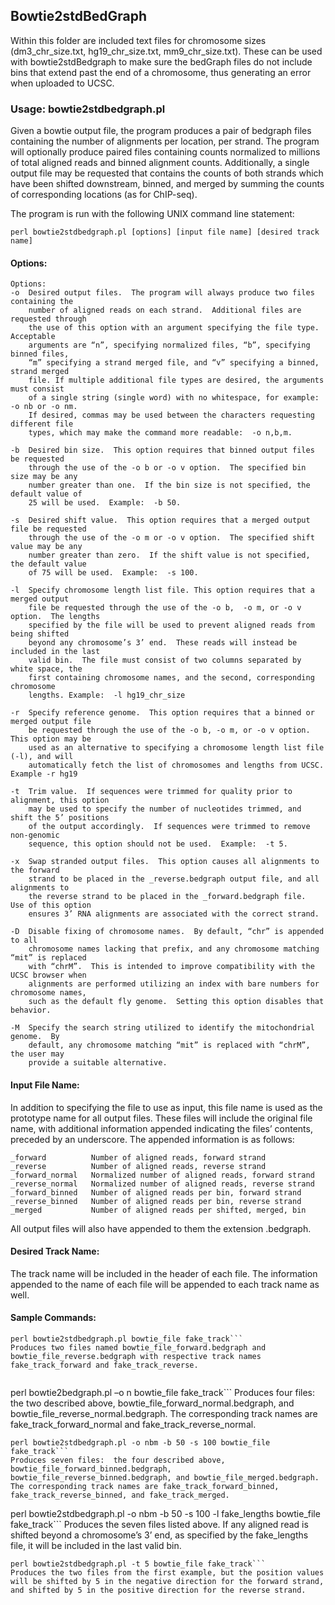 ## Bowtie2stdBedGraph

Within this folder are included text files for chromosome sizes (dm3_chr_size.txt, hg19_chr_size.txt, mm9_chr_size.txt). These can be used with bowtie2stdBedgraph to make sure the bedGraph files do not include bins that extend past the end of a chromosome, thus generating an error when uploaded to UCSC.

### Usage: bowtie2stdbedgraph.pl

Given a bowtie output file, the program produces a pair of bedgraph files containing the number of alignments per location, per strand.  The program will optionally produce paired files containing counts normalized to millions of total aligned reads and binned alignment counts.  Additionally, a single output file may be requested that contains the counts of both strands which have been shifted downstream, binned, and merged by summing the counts of corresponding locations  (as for ChIP-seq).

The program is run with the following UNIX command line statement:
```
perl bowtie2stdbedgraph.pl [options] [input file name] [desired track name]
```

#### Options:
```
Options:
-o  Desired output files.  The program will always produce two files containing the 
    number of aligned reads on each strand.  Additional files are requested through 
    the use of this option with an argument specifying the file type.  Acceptable 
    arguments are “n”, specifying normalized files, “b”, specifying binned files, 
    “m” specifying a strand merged file, and “v” specifying a binned, strand merged 
    file. If multiple additional file types are desired, the arguments must consist 
    of a single string (single word) with no whitespace, for example: -o nb or -o nm.
    If desired, commas may be used between the characters requesting different file 
    types, which may make the command more readable:  -o n,b,m.
    
-b  Desired bin size.  This option requires that binned output files be requested 
    through the use of the -o b or -o v option.  The specified bin size may be any 
    number greater than one.  If the bin size is not specified, the default value of
    25 will be used.  Example:  -b 50.
    
-s  Desired shift value.  This option requires that a merged output file be requested
    through the use of the -o m or -o v option.  The specified shift value may be any
    number greater than zero.  If the shift value is not specified, the default value
    of 75 will be used.  Example:  -s 100.
    
-l  Specify chromosome length list file. This option requires that a merged output 
    file be requested through the use of the -o b,  -o m, or -o v option.  The lengths 
    specified by the file will be used to prevent aligned reads from being shifted 
    beyond any chromosome’s 3’ end.  These reads will instead be included in the last 
    valid bin.  The file must consist of two columns separated by white space, the 
    first containing chromosome names, and the second, corresponding chromosome 
    lengths. Example:  -l hg19_chr_size
    
-r  Specify reference genome.  This option requires that a binned or merged output file
    be requested through the use of the -o b, -o m, or -o v option.  This option may be 
    used as an alternative to specifying a chromosome length list file (-l), and will 
    automatically fetch the list of chromosomes and lengths from UCSC.  Example -r hg19
    
-t  Trim value.  If sequences were trimmed for quality prior to alignment, this option 
    may be used to specify the number of nucleotides trimmed, and shift the 5’ positions
    of the output accordingly.  If sequences were trimmed to remove non-genomic 
    sequence, this option should not be used.  Example:  -t 5.
    
-x  Swap stranded output files.  This option causes all alignments to the forward 
    strand to be placed in the _reverse.bedgraph output file, and all alignments to 
    the reverse strand to be placed in the _forward.bedgraph file.  Use of this option
    ensures 3’ RNA alignments are associated with the correct strand.
    
-D  Disable fixing of chromosome names.  By default, “chr” is appended to all 
    chromosome names lacking that prefix, and any chromosome matching “mit” is replaced
    with “chrM”.  This is intended to improve compatibility with the UCSC browser when
    alignments are performed utilizing an index with bare numbers for chromosome names,
    such as the default fly genome.  Setting this option disables that behavior.
    
-M  Specify the search string utilized to identify the mitochondrial genome.  By 
    default, any chromosome matching “mit” is replaced with “chrM”, the user may 
    provide a suitable alternative.
```

#### Input File Name:
In addition to specifying the file to use as input, this file name is used as the prototype name for all output files.  These files will include the original file name, with additional information appended indicating the files’ contents, preceded by an underscore.  The appended information is as follows:
```
_forward		  Number of aligned reads, forward strand
_reverse		  Number of aligned reads, reverse strand
_forward_normal	  Normalized number of aligned reads, forward strand
_reverse_normal	  Normalized number of aligned reads, reverse strand
_forward_binned	  Number of aligned reads per bin, forward strand
_reverse_binned	  Number of aligned reads per bin, reverse strand
_merged		      Number of aligned reads per shifted, merged, bin
```

All output files will also have appended to them the extension .bedgraph.

#### Desired Track Name:
The track name will be included in the header of each file.  The information appended to the name of each file will be appended to each track name as well.

#### Sample Commands:
```
perl bowtie2stdbedgraph.pl bowtie_file fake_track```
Produces two files named bowtie_file_forward.bedgraph and bowtie_file_reverse.bedgraph with respective track names fake_track_forward and fake_track_reverse.


```
perl bowtie2bedgraph.pl –o n bowtie_file fake_track```
Produces four files:  the two described above, bowtie_file_forward_normal.bedgraph, and bowtie_file_reverse_normal.bedgraph.  The corresponding track names are fake_track_forward_normal and fake_track_reverse_normal.

```
perl bowtie2stdbedgraph.pl -o nbm -b 50 -s 100 bowtie_file fake_track```
Produces seven files:  the four described above, bowtie_file_forward_binned.bedgraph, bowtie_file_reverse_binned.bedgraph, and bowtie_file_merged.bedgraph.  The corresponding track names are fake_track_forward_binned, fake_track_reverse_binned, and fake_track_merged.

```
perl bowtie2stdbedgraph.pl -o nbm -b 50 -s 100 -l fake_lengths bowtie_file fake_track```
Produces the seven files listed above.  If any aligned read is shifted beyond a chromosome’s 3’ end, as specified by the fake_lengths file, it will be included in the last valid bin. 

```
perl bowtie2stdbedgraph.pl -t 5 bowtie_file fake_track```
Produces the two files from the first example, but the position values will be shifted by 5 in the negative direction for the forward strand, and shifted by 5 in the positive direction for the reverse strand.

